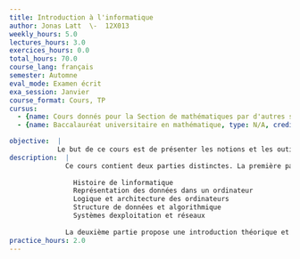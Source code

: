 ```yaml
---
title: Introduction à l'informatique
author: Jonas Latt  \-  12X013
weekly_hours: 5.0
lectures_hours: 3.0
exercices_hours: 0.0
total_hours: 70.0
course_lang: français
semester: Automne
eval_mode: Examen écrit
exa_session: Janvier
course_format: Cours, TP
cursus:
  - {name: Cours donnés pour la Section de mathématiques par d'autres sections, type: N/A, credits: 4.0}
  - {name: Baccalauréat universitaire en mathématique, type: N/A, credits: 7.0}

objective:  |
            Le but de ce cours est de présenter les notions et les outils de base de linformatique aux étudiants en première année de mathématiques, et de proposer une introduction à la programmation dordinateurs
description:  |
              Ce cours contient deux parties distinctes. La première partie propose une introduction théorique au fonctionnement des ordinateurs :
              
              	Histoire de linformatique
              	Représentation des données dans un ordinateur
              	Logique et architecture des ordinateurs
              	Structure de données et algorithmique
              	Systèmes dexploitation et réseaux
               
              La deuxième partie propose une introduction théorique et pratique à la programmation, en utilisant le langage Matlab. Les séances dexercices portent sur cette deuxième partie et se présentent sous forme dexercices de programmation.
practice_hours: 2.0
---
```

